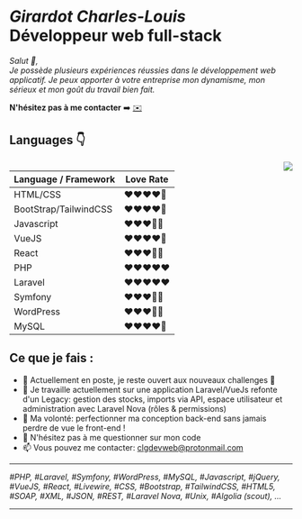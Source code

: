 # *Girardot Charles-Louis*<br>**Développeur web full-stack**


*Salut 👋, <br/>
Je possède plusieurs expériences réussies dans le développement web applicatif. 
Je peux apporter à votre entreprise mon dynamisme, mon sérieux et mon goût du travail bien fait.*<br>

**N'hésitez pas à me contacter** ➡️ [✉️](mailto:clgdevweb@protonmail.com) 


## Languages :point_down:

<img src="https://www.clg-devweb.fr/img/web_dev_building.svg" align="right">

| Language / Framework | Love Rate |
| ------ | ------ |
| HTML/CSS | :heart::heart::heart::heart:🖤 |
| BootStrap/TailwindCSS | :heart::heart::heart::heart:🖤 |
| Javascript | :heart::heart::heart:🖤🖤 |
| VueJS | :heart::heart::heart::heart:🖤 |
| React | :heart::heart::heart:🖤🖤 |
| PHP | :heart::heart::heart::heart::heart: |
| Laravel | :heart::heart::heart::heart::heart: |
| Symfony | :heart::heart::heart:🖤🖤 |
| WordPress | :heart::heart::heart:🖤🖤 |
| MySQL | :heart::heart::heart::heart:🖤 |


## Ce que je fais :

-  :blue_car: Actuellement en poste, je reste ouvert aux nouveaux challenges :rocket:
-  :construction: Je travaille actuellement sur une application Laravel/VueJs refonte d'un Legacy: gestion des stocks, imports via API, espace utilisateur et administration avec Laravel Nova (rôles & permissions)
-  :green_book: Ma volonté: perfectionner ma conception back-end sans jamais perdre de vue le front-end !
- 💬 N'hésitez pas à me questionner sur mon code
- 📫 Vous pouvez me contacter: clgdevweb@protonmail.com

___

*#PHP, #Laravel, #Symfony, #WordPress, #MySQL, #Javascript, #jQuery, #VueJS, #React, #Livewire, #CSS, #Bootstrap, #TailwindCSS, #HTML5, #SOAP, #XML, #JSON, #REST, #Laravel Nova, #Unix, #Algolia (scout), ...*
___

